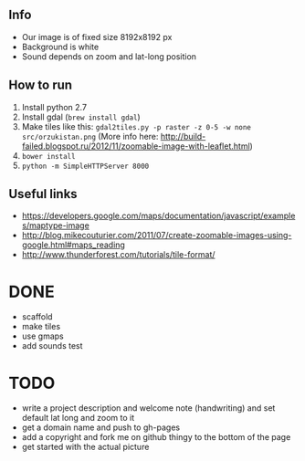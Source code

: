## Info
* Our image is of fixed size 8192x8192 px
* Background is white
* Sound depends on zoom and lat-long position

## How to run

1. Install python 2.7
2. Install gdal (`brew install gdal`)
3. Make tiles like this: `gdal2tiles.py -p raster -z 0-5 -w none src/orzukistan.png` (More info here: http://build-failed.blogspot.ru/2012/11/zoomable-image-with-leaflet.html)
4. `bower install`
5. `python -m SimpleHTTPServer 8000`

## Useful links

* https://developers.google.com/maps/documentation/javascript/examples/maptype-image
* http://blog.mikecouturier.com/2011/07/create-zoomable-images-using-google.html#maps_reading
* http://www.thunderforest.com/tutorials/tile-format/

# DONE
* scaffold
* make tiles
* use gmaps
* add sounds test

# TODO
* write a project description and welcome note (handwriting) and set default lat long and zoom to it
* get a domain name and push to gh-pages
* add a copyright and fork me on github thingy to the bottom of the page
* get started with the actual picture
